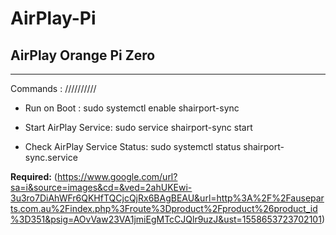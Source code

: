 # AirPlay-Pi
AirPlay Orange Pi Zero
----------------------
-----------------------------------------------------------------------------------------------------------------------------

Commands :
//////////

* Run on Boot :
sudo systemctl enable shairport-sync

* Start AirPlay Service: 
sudo service shairport-sync start


* Check AirPlay Service Status: 
sudo systemctl status shairport-sync.service

**Required:**
(https://www.google.com/url?sa=i&source=images&cd=&ved=2ahUKEwi-3u3ro7DiAhWFr6QKHfTQCjcQjRx6BAgBEAU&url=http%3A%2F%2Fauseparts.com.au%2Findex.php%3Froute%3Dproduct%2Fproduct%26product_id%3D351&psig=AOvVaw23VA1jmiEgMTcCJQlr9uzJ&ust=1558653723702101)
